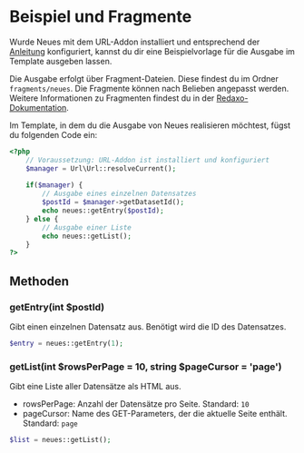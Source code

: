 # Beispiel und Fragmente

Wurde Neues mit dem URL-Addon installiert und entsprechend der [Anleitung](/redaxo/index.php?page=neues/docs&mdfile=06_url) konfiguriert, kannst du dir eine Beispielvorlage für die Ausgabe im Template ausgeben lassen.

Die Ausgabe erfolgt über Fragment-Dateien. Diese findest du im Ordner `fragments/neues`. Die Fragmente können nach Belieben angepasst werden. Weitere Informationen zu Fragmenten findest du in der [Redaxo-Dokumentation](https://redaxo.org/doku/main/fragmente).

Im Template, in dem du die Ausgabe von Neues realisieren möchtest, fügst du folgenden Code ein:

```php
<?php
    // Voraussetzung: URL-Addon ist installiert und konfiguriert
    $manager = Url\Url::resolveCurrent();
    
    if($manager) {
        // Ausgabe eines einzelnen Datensatzes
        $postId = $manager->getDatasetId();
        echo neues::getEntry($postId);
    } else {
        // Ausgabe einer Liste
        echo neues::getList();
    }
?>
```


## Methoden

### getEntry(int $postId)

Gibt einen einzelnen Datensatz aus. Benötigt wird die ID des Datensatzes.

```php
$entry = neues::getEntry(1);
```

### getList(int $rowsPerPage = 10, string $pageCursor = 'page')

Gibt eine Liste aller Datensätze als HTML aus.

- rowsPerPage: Anzahl der Datensätze pro Seite. Standard: `10`
- pageCursor: Name des GET-Parameters, der die aktuelle Seite enthält. Standard: `page`


```php
$list = neues::getList();
```